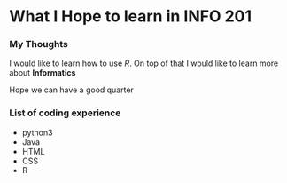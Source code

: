 # What I Hope to learn in INFO 201 

### My Thoughts 
I would like to learn how to use *R*. 
On top of that I would like to learn more about **Informatics** 

Hope we can have a good quarter 

### List of coding experience
- python3 
- Java 
- HTML 
- CSS
- R 
